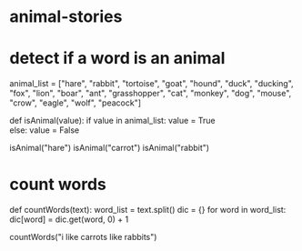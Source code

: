 # animal-stories

# detect if a word is an animal

animal_list = ["hare", "rabbit", "tortoise", "goat", "hound", "duck", "ducking", "fox", "lion", "boar", "ant", "grasshopper", 
                "cat", "monkey", "dog", "mouse", "crow", "eagle", "wolf", "peacock"]

def isAnimal(value):
    if value in animal_list:
        value = True    
    else:
        value = False
        
isAnimal("hare")
isAnimal("carrot") 
isAnimal("rabbit")


# count words

def countWords(text):
    word_list = text.split()
    dic = {}
    for word in word_list:
        dic[word] = dic.get(word, 0) + 1
    
countWords("i like carrots like rabbits")
